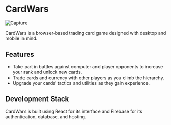 # CardWars
![Capture](https://user-images.githubusercontent.com/49204953/129840087-8e3fc32d-7cc8-447b-bea9-8d935239d3ba.PNG)

CardWars is a browser-based trading card game designed with desktop and mobile in mind.

## Features
- Take part in battles against computer and player opponents to increase your rank and unlock new cards.
- Trade cards and currency with other players as you climb the hierarchy.
- Upgrade your cards' tactics and utilities as they gain experience.

## Development Stack
CardWars is built using React for its interface and Firebase for its authentication, database, and hosting.